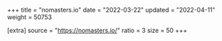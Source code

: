 +++
title = "nomasters.io"
date = "2022-03-22"
updated = "2022-04-11"
weight = 50753

[extra]
source = "https://nomasters.io/"
ratio = 3
size = 50
+++
